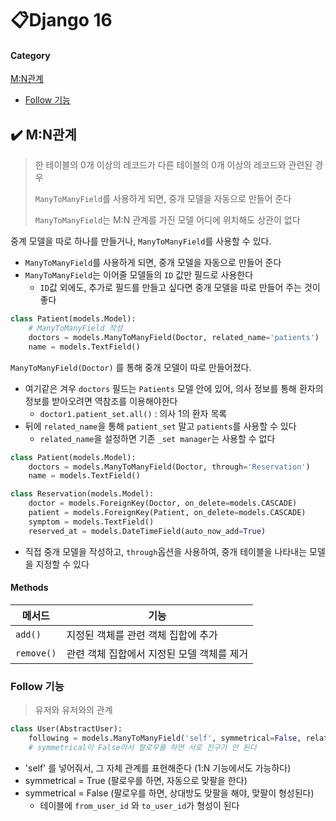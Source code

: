 # 📋Django 16

#### Category

[M:N관계](#%EF%B8%8F-M:N관계)

- [Follow 기능](#follow-기능)





## ✔️ M:N관계

> 한 테이블의 0개 이상의 레코드가 다른 테이블의 0개 이상의 레코드와 관련된 경우
>
> `ManyToManyField`를 사용하게 되면, 중개 모델을 자동으로 만들어 준다
>
> `ManyToManyField`는 M:N 관계를 가진 모델 어디에 위치해도 상관이 없다

중계 모델을 따로 하나를 만들거나, `ManyToManyField`를 사용할 수 있다.

- `ManyToManyField`를 사용하게 되면, 중개 모델을 자동으로 만들어 준다
- `ManyToManyField`는 이어줄 모델들의 `ID` 값만 필드로 사용한다
  - `ID`값 외에도, 추가로 필드를 만들고 싶다면 중개 모델을 따로 만들어 주는 것이 좋다



```python
class Patient(models.Model):
    # ManyToManyField 작성
    doctors = models.ManyToManyField(Doctor, related_name='patients')
    name = models.TextField()
```

`ManyToManyField(Doctor)` 를 통해 중개 모델이 따로 만들어졌다.

- 여기같은 겨우 `doctors` 필드는 `Patients` 모델 안에 있어, 의사 정보를 통해 환자의 정보를 받아오려면 역참조를 이용해야한다
  - `doctor1.patient_set.all()` : 의사 1의 환자 목록
- 뒤에 `related_name`을 통해 `patient_set` 말고 `patients`를 사용할 수 있다
  - `related_name`을 설정하면 기존 `_set manager`는 사용할 수 없다

```python
class Patient(models.Model):
    doctors = models.ManyToManyField(Doctor, through='Reservation')
    name = models.TextField()

class Reservation(models.Model):
    doctor = models.ForeignKey(Doctor, on_delete=models.CASCADE)
    patient = models.ForeignKey(Patient, on_delete=models.CASCADE)
    symptom = models.TextField()
    reserved_at = models.DateTimeField(auto_now_add=True)
```

- 직접 중개 모델을 작성하고, `through`옵션을 사용하여, 중개 테이블을 나타내는 모델을 지정할 수 있다



#### Methods

| 메서드     | 기능                                       |
| ---------- | ------------------------------------------ |
| `add()`    | 지정된 객체를 관련 객체 집합에 추가        |
| `remove()` | 관련 객체 집합에서 지정된 모델 객체를 제거 |



### Follow 기능

> 유저와 유저와의 관계

```python
class User(AbstractUser):
    following = models.ManyToManyField('self', symmetrical=False, related_name='followers')
    # symmetrical이 False라서 팔로우를 하면 서로 친구가 안 된다
```

- 'self' 를 넣어줘서, 그 자체 관계를 표현해준다 (1:N 기능에서도 가능하다)
- symmetrical = True (팔로우를 하면, 자동으로 맞팔을 한다)
- symmetrical = False (팔로우를 하면, 상대방도 맞팔을 해야, 맞팔이 형성된다)
  - 테이블에 `from_user_id` 와 `to_user_id`가 형성이 된다
